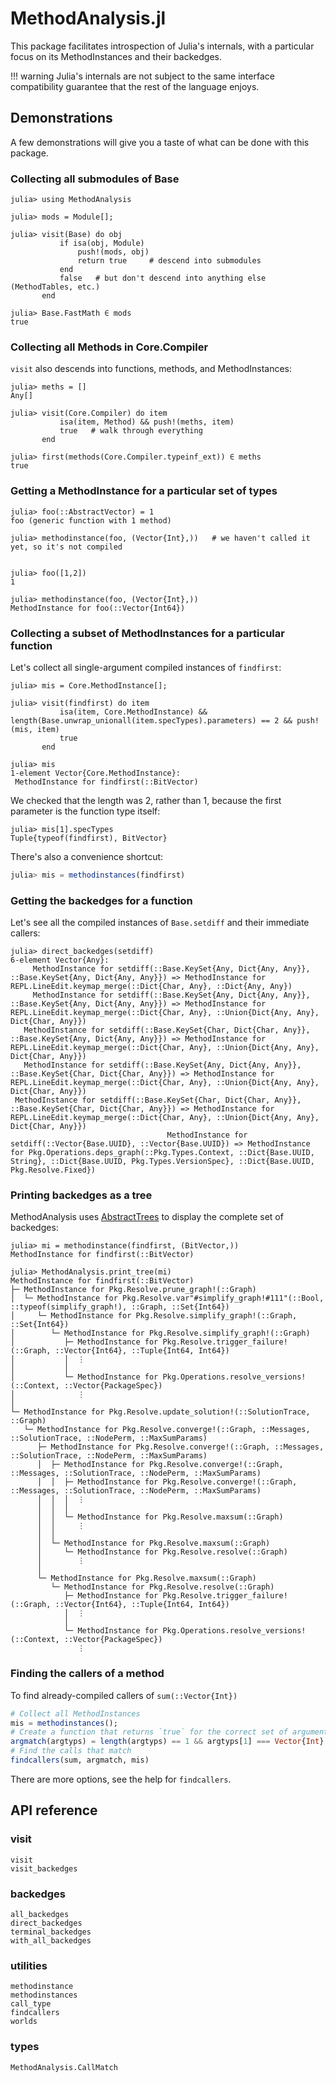 # MethodAnalysis.jl

This package facilitates introspection of Julia's internals, with a particular focus on its MethodInstances and their backedges.

!!! warning
    Julia's internals are not subject to the same interface compatibility guarantee that the rest of the language enjoys.

## Demonstrations

A few demonstrations will give you a taste of what can be done with this package.

### Collecting all submodules of Base

```jldoctest
julia> using MethodAnalysis

julia> mods = Module[];

julia> visit(Base) do obj
           if isa(obj, Module)
               push!(mods, obj)
               return true     # descend into submodules
           end
           false   # but don't descend into anything else (MethodTables, etc.)
       end

julia> Base.FastMath ∈ mods
true
```

### Collecting all Methods in Core.Compiler

`visit` also descends into functions, methods, and MethodInstances:

```jldoctest; setup=:(using MethodAnalysis)
julia> meths = []
Any[]

julia> visit(Core.Compiler) do item
           isa(item, Method) && push!(meths, item)
           true   # walk through everything
       end

julia> first(methods(Core.Compiler.typeinf_ext)) ∈ meths
true
```

### Getting a MethodInstance for a particular set of types

```jldoctest; setup=:(using MethodAnalysis)
julia> foo(::AbstractVector) = 1
foo (generic function with 1 method)

julia> methodinstance(foo, (Vector{Int},))   # we haven't called it yet, so it's not compiled


julia> foo([1,2])
1

julia> methodinstance(foo, (Vector{Int},))
MethodInstance for foo(::Vector{Int64})
```

### Collecting a subset of MethodInstances for a particular function

Let's collect all single-argument compiled instances of `findfirst`:

```jldoctest findfirst; setup=:(using MethodAnalysis)
julia> mis = Core.MethodInstance[];

julia> visit(findfirst) do item
           isa(item, Core.MethodInstance) && length(Base.unwrap_unionall(item.specTypes).parameters) == 2 && push!(mis, item)
           true
       end

julia> mis
1-element Vector{Core.MethodInstance}:
 MethodInstance for findfirst(::BitVector)
```

We checked that the length was 2, rather than 1, because the first parameter is the function type itself:

```jldoctest findfirst
julia> mis[1].specTypes
Tuple{typeof(findfirst), BitVector}
```

There's also a convenience shortcut:

```julia
julia> mis = methodinstances(findfirst)
```

### Getting the backedges for a function

Let's see all the compiled instances of `Base.setdiff` and their immediate callers:

```jldoctest; setup=(using MethodAnalysis)
julia> direct_backedges(setdiff)
6-element Vector{Any}:
     MethodInstance for setdiff(::Base.KeySet{Any, Dict{Any, Any}}, ::Base.KeySet{Any, Dict{Any, Any}}) => MethodInstance for REPL.LineEdit.keymap_merge(::Dict{Char, Any}, ::Dict{Any, Any})
     MethodInstance for setdiff(::Base.KeySet{Any, Dict{Any, Any}}, ::Base.KeySet{Any, Dict{Any, Any}}) => MethodInstance for REPL.LineEdit.keymap_merge(::Dict{Char, Any}, ::Union{Dict{Any, Any}, Dict{Char, Any}})
   MethodInstance for setdiff(::Base.KeySet{Char, Dict{Char, Any}}, ::Base.KeySet{Any, Dict{Any, Any}}) => MethodInstance for REPL.LineEdit.keymap_merge(::Dict{Char, Any}, ::Union{Dict{Any, Any}, Dict{Char, Any}})
   MethodInstance for setdiff(::Base.KeySet{Any, Dict{Any, Any}}, ::Base.KeySet{Char, Dict{Char, Any}}) => MethodInstance for REPL.LineEdit.keymap_merge(::Dict{Char, Any}, ::Union{Dict{Any, Any}, Dict{Char, Any}})
 MethodInstance for setdiff(::Base.KeySet{Char, Dict{Char, Any}}, ::Base.KeySet{Char, Dict{Char, Any}}) => MethodInstance for REPL.LineEdit.keymap_merge(::Dict{Char, Any}, ::Union{Dict{Any, Any}, Dict{Char, Any}})
                                   MethodInstance for setdiff(::Vector{Base.UUID}, ::Vector{Base.UUID}) => MethodInstance for Pkg.Operations.deps_graph(::Pkg.Types.Context, ::Dict{Base.UUID, String}, ::Dict{Base.UUID, Pkg.Types.VersionSpec}, ::Dict{Base.UUID, Pkg.Resolve.Fixed})
```

### Printing backedges as a tree

MethodAnalysis uses [AbstractTrees](https://github.com/JuliaCollections/AbstractTrees.jl) to display the complete set of backedges:

```jldoctest; setup=:(using MethodAnalysis)
julia> mi = methodinstance(findfirst, (BitVector,))
MethodInstance for findfirst(::BitVector)

julia> MethodAnalysis.print_tree(mi)
MethodInstance for findfirst(::BitVector)
├─ MethodInstance for Pkg.Resolve.prune_graph!(::Graph)
│  └─ MethodInstance for Pkg.Resolve.var"#simplify_graph!#111"(::Bool, ::typeof(simplify_graph!), ::Graph, ::Set{Int64})
│     └─ MethodInstance for Pkg.Resolve.simplify_graph!(::Graph, ::Set{Int64})
│        └─ MethodInstance for Pkg.Resolve.simplify_graph!(::Graph)
│           ├─ MethodInstance for Pkg.Resolve.trigger_failure!(::Graph, ::Vector{Int64}, ::Tuple{Int64, Int64})
│           │  ⋮
│           │
│           └─ MethodInstance for Pkg.Operations.resolve_versions!(::Context, ::Vector{PackageSpec})
│              ⋮
│
└─ MethodInstance for Pkg.Resolve.update_solution!(::SolutionTrace, ::Graph)
   └─ MethodInstance for Pkg.Resolve.converge!(::Graph, ::Messages, ::SolutionTrace, ::NodePerm, ::MaxSumParams)
      ├─ MethodInstance for Pkg.Resolve.converge!(::Graph, ::Messages, ::SolutionTrace, ::NodePerm, ::MaxSumParams)
      │  ├─ MethodInstance for Pkg.Resolve.converge!(::Graph, ::Messages, ::SolutionTrace, ::NodePerm, ::MaxSumParams)
      │  │  ├─ MethodInstance for Pkg.Resolve.converge!(::Graph, ::Messages, ::SolutionTrace, ::NodePerm, ::MaxSumParams)
      │  │  │  ⋮
      │  │  │
      │  │  └─ MethodInstance for Pkg.Resolve.maxsum(::Graph)
      │  │     ⋮
      │  │
      │  └─ MethodInstance for Pkg.Resolve.maxsum(::Graph)
      │     └─ MethodInstance for Pkg.Resolve.resolve(::Graph)
      │        ⋮
      │
      └─ MethodInstance for Pkg.Resolve.maxsum(::Graph)
         └─ MethodInstance for Pkg.Resolve.resolve(::Graph)
            ├─ MethodInstance for Pkg.Resolve.trigger_failure!(::Graph, ::Vector{Int64}, ::Tuple{Int64, Int64})
            │  ⋮
            │
            └─ MethodInstance for Pkg.Operations.resolve_versions!(::Context, ::Vector{PackageSpec})
               ⋮
```

### Finding the callers of a method

To find already-compiled callers of `sum(::Vector{Int})`

```julia
# Collect all MethodInstances
mis = methodinstances();
# Create a function that returns `true` for the correct set of argument types
argmatch(argtyps) = length(argtyps) == 1 && argtyps[1] === Vector{Int}
# Find the calls that match
findcallers(sum, argmatch, mis)
```

There are more options, see the help for `findcallers`.

## API reference

### visit

```@docs
visit
visit_backedges
```

### backedges

```@docs
all_backedges
direct_backedges
terminal_backedges
with_all_backedges
```

### utilities

```@docs
methodinstance
methodinstances
call_type
findcallers
worlds
```

### types

```@docs
MethodAnalysis.CallMatch
```
